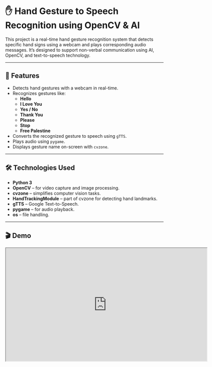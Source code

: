 # ✋ Hand Gesture to Speech Recognition using OpenCV & AI

This project is a real-time hand gesture recognition system that detects specific hand signs using a webcam and plays corresponding audio messages. It’s designed to support non-verbal communication using AI, OpenCV, and text-to-speech technology.

---

## 🎯 Features

- Detects hand gestures with a webcam in real-time.
- Recognizes gestures like:
  - **Hello**
  - **I Love You**
  - **Yes / No**
  - **Thank You**
  - **Please**
  - **Stop**
  - **Free Palestine**
- Converts the recognized gesture to speech using `gTTS`.
- Plays audio using `pygame`.
- Displays gesture name on-screen with `cvzone`.

---

## 🛠️ Technologies Used

- **Python 3**
- **OpenCV** – for video capture and image processing.
- **cvzone** – simplifies computer vision tasks.
- **HandTrackingModule** – part of cvzone for detecting hand landmarks.
- **gTTS** – Google Text-to-Speech.
- **pygame** – for audio playback.
- **os** – file handling.

---
## 🎬 Demo

<iframe src="https://drive.google.com/file/d/1Dd6t94ZR7lLQ6x_kNl0EnDUgr0TxwLnd/preview" 
        width="640" height="360" allow="autoplay"></iframe>
